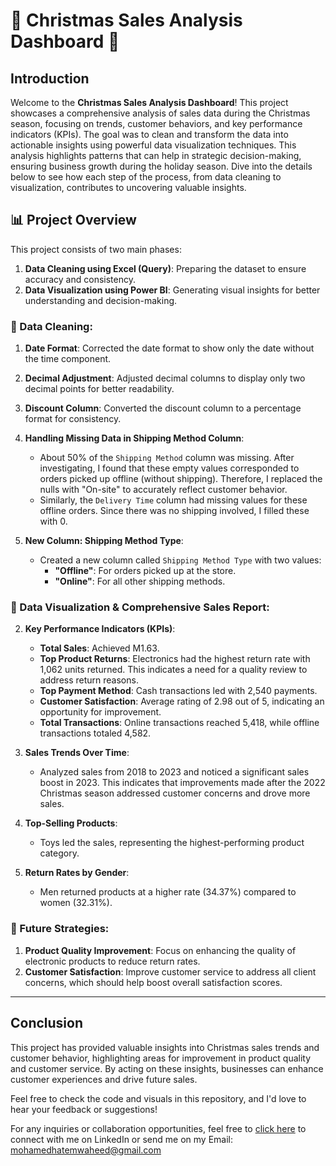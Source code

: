 # 🎄 Christmas Sales Analysis Dashboard 🎅

## Introduction
Welcome to the **Christmas Sales Analysis Dashboard**! This project showcases a comprehensive analysis of sales data during the Christmas season, focusing on trends, customer behaviors, and key performance indicators (KPIs). The goal was to clean and transform the data into actionable insights using powerful data visualization techniques. This analysis highlights patterns that can help in strategic decision-making, ensuring business growth during the holiday season. Dive into the details below to see how each step of the process, from data cleaning to visualization, contributes to uncovering valuable insights.

## 📊 Project Overview

This project consists of two main phases:

1. **Data Cleaning using Excel (Query)**: Preparing the dataset to ensure accuracy and consistency.
2. **Data Visualization using Power BI**: Generating visual insights for better understanding and decision-making.

### 📍 Data Cleaning:

1. **Date Format**: Corrected the date format to show only the date without the time component.

2. **Decimal Adjustment**: Adjusted decimal columns to display only two decimal points for better readability.

3. **Discount Column**: Converted the discount column to a percentage format for consistency.

4. **Handling Missing Data in Shipping Method Column**:
   - About 50% of the `Shipping Method` column was missing. After investigating, I found that these empty values corresponded to orders picked up offline (without shipping). Therefore, I replaced the nulls with "On-site" to accurately reflect customer behavior.
   - Similarly, the `Delivery Time` column had missing values for these offline orders. Since there was no shipping involved, I filled these with 0.

5. **New Column: Shipping Method Type**:
   - Created a new column called `Shipping Method Type` with two values:
     - **"Offline"**: For orders picked up at the store.
     - **"Online"**: For all other shipping methods.

### 📍 Data Visualization & Comprehensive Sales Report:

2. **Key Performance Indicators (KPIs)**:
   - **Total Sales**: Achieved M1.63.
   - **Top Product Returns**: Electronics had the highest return rate with 1,062 units returned. This indicates a need for a quality review to address return reasons.
   - **Top Payment Method**: Cash transactions led with 2,540 payments.
   - **Customer Satisfaction**: Average rating of 2.98 out of 5, indicating an opportunity for improvement.
   - **Total Transactions**: Online transactions reached 5,418, while offline transactions totaled 4,582.

3. **Sales Trends Over Time**:
   - Analyzed sales from 2018 to 2023 and noticed a significant sales boost in 2023. This indicates that improvements made after the 2022 Christmas season addressed customer concerns and drove more sales.

4. **Top-Selling Products**:
   - Toys led the sales, representing the highest-performing product category.

5. **Return Rates by Gender**:
   - Men returned products at a higher rate (34.37%) compared to women (32.31%).

### 🚀 Future Strategies:

1. **Product Quality Improvement**: Focus on enhancing the quality of electronic products to reduce return rates.
2. **Customer Satisfaction**: Improve customer service to address all client concerns, which should help boost overall satisfaction scores.

---

## Conclusion
This project has provided valuable insights into Christmas sales trends and customer behavior, highlighting areas for improvement in product quality and customer service. By acting on these insights, businesses can enhance customer experiences and drive future sales.

Feel free to check the code and visuals in this repository, and I'd love to hear your feedback or suggestions!


For any inquiries or collaboration opportunities, feel free to [click here](https://www.linkedin.com/in/mohamed-hatem-921936258) to connect with me on LinkedIn or send me on my Email: mohamedhatemwaheed@gmail.com
